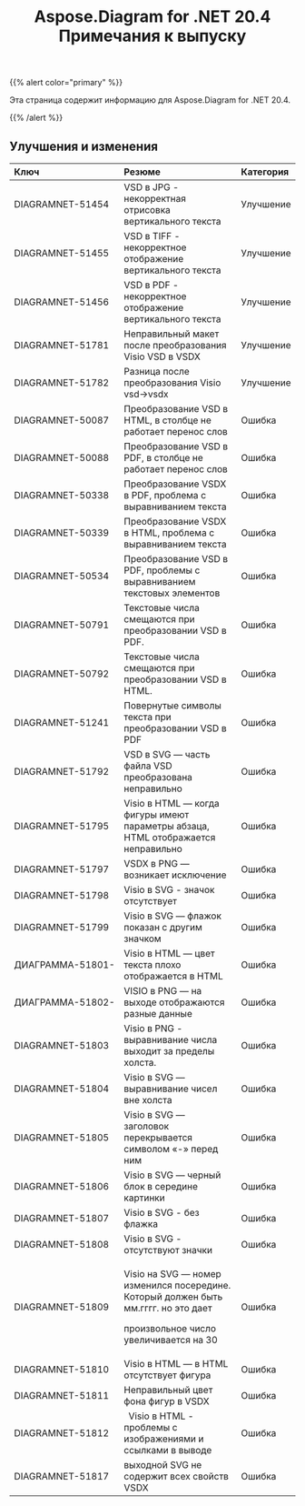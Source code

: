 ﻿---
title: Aspose.Diagram for .NET 20.4 Примечания к выпуску
type: docs
weight: 40
url: /ru/net/aspose-diagram-for-net-20-4-release-notes/
---
{{% alert color="primary" %}} 

Эта страница содержит информацию для Aspose.Diagram for .NET 20.4.

{{% /alert %}} 
## **Улучшения и изменения**

|**Ключ**|**Резюме**|**Категория**|
|:- |:- |:- |
|DIAGRAMNET-51454|VSD в JPG - некорректная отрисовка вертикального текста|Улучшение|
|DIAGRAMNET-51455|VSD в TIFF - некорректное отображение вертикального текста|Улучшение|
|DIAGRAMNET-51456|VSD в PDF - некорректное отображение вертикального текста|Улучшение|
|DIAGRAMNET-51781|Неправильный макет после преобразования Visio VSD в VSDX|Улучшение|
|DIAGRAMNET-51782|Разница после преобразования Visio vsd->vsdx|Улучшение|
|DIAGRAMNET-50087|Преобразование VSD в HTML, в столбце не работает перенос слов|Ошибка|
|DIAGRAMNET-50088|Преобразование VSD в PDF, в столбце не работает перенос слов|Ошибка|
|DIAGRAMNET-50338|Преобразование VSDX в PDF, проблема с выравниванием текста|Ошибка|
|DIAGRAMNET-50339|Преобразование VSDX в HTML, проблема с выравниванием текста|Ошибка|
|DIAGRAMNET-50534|Преобразование VSD в PDF, проблемы с выравниванием текстовых элементов|Ошибка|
|DIAGRAMNET-50791|Текстовые числа смещаются при преобразовании VSD в PDF.|Ошибка|
|DIAGRAMNET-50792|Текстовые числа смещаются при преобразовании VSD в HTML.|Ошибка|
|DIAGRAMNET-51241|Повернутые символы текста при преобразовании VSD в PDF|Ошибка|
|DIAGRAMNET-51792|VSD в SVG — часть файла VSD преобразована неправильно|Ошибка|
|DIAGRAMNET-51795|Visio в HTML — когда фигуры имеют параметры абзаца, HTML отображается неправильно|Ошибка|
|DIAGRAMNET-51797|VSDX в PNG — возникает исключение|Ошибка|
|DIAGRAMNET-51798|Visio в SVG - значок отсутствует|Ошибка|
|DIAGRAMNET-51799|Visio в SVG — флажок показан с другим значком|Ошибка|
|ДИАГРАММА-51801-|Visio в HTML — цвет текста плохо отображается в HTML|Ошибка|
|ДИАГРАММА-51802-|VISIO в PNG — на выходе отображаются разные данные|Ошибка|
|DIAGRAMNET-51803|Visio в PNG - выравнивание числа выходит за пределы холста.|Ошибка|
|DIAGRAMNET-51804|Visio в SVG — выравнивание чисел вне холста|Ошибка|
|DIAGRAMNET-51805|Visio в SVG — заголовок перекрывается символом «-» перед ним|Ошибка|
|DIAGRAMNET-51806|Visio в SVG — черный блок в середине картинки|Ошибка|
|DIAGRAMNET-51807|Visio в SVG - без флажка|Ошибка|
|DIAGRAMNET-51808|Visio в SVG - отсутствуют значки|Ошибка|
|DIAGRAMNET-51809|<p>Visio на SVG — номер изменился посередине. Который должен быть мм.гггг. но это дает</p><p>произвольное число увеличивается на 30</p>|Ошибка|
|DIAGRAMNET-51810|Visio в HTML — в HTML отсутствует фигура|Ошибка|
|DIAGRAMNET-51811|Неправильный цвет фона фигур в VSDX|Ошибка|
|DIAGRAMNET-51812|` `Visio в HTML - проблемы с изображениями и ссылками в выводе|Ошибка|
|DIAGRAMNET-51817|выходной SVG не содержит всех свойств VSDX|Ошибка|

